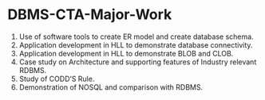 # DBMS-CTA-Major-Work
1. Use of software tools to create ER model and create database schema.
2. Application development in HLL to demonstrate database connectivity.
3. Application development in HLL to demonstrate BLOB and CLOB.
4. Case study on Architecture and supporting features of Industry relevant RDBMS.
5. Study of CODD’S Rule.
6. Demonstration of NOSQL and comparison with RDBMS.
